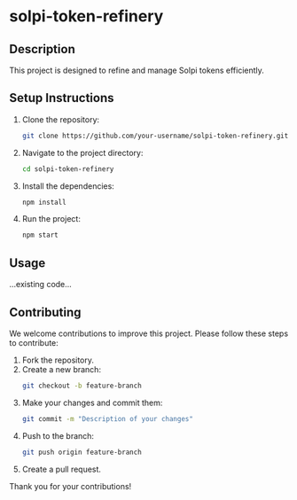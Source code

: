 # solpi-token-refinery

## Description
This project is designed to refine and manage Solpi tokens efficiently.

## Setup Instructions
1. Clone the repository:
    ```sh
    git clone https://github.com/your-username/solpi-token-refinery.git
    ```
2. Navigate to the project directory:
    ```sh
    cd solpi-token-refinery
    ```
3. Install the dependencies:
    ```sh
    npm install
    ```
4. Run the project:
    ```sh
    npm start
    ```

## Usage
...existing code...

## Contributing
We welcome contributions to improve this project. Please follow these steps to contribute:

1. Fork the repository.
2. Create a new branch:
    ```sh
    git checkout -b feature-branch
    ```
3. Make your changes and commit them:
    ```sh
    git commit -m "Description of your changes"
    ```
4. Push to the branch:
    ```sh
    git push origin feature-branch
    ```
5. Create a pull request.

Thank you for your contributions!